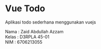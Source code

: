 # Vue Todo

Aplikasi todo sederhana menggunakan vuejs

Nama : Zaid Abdullah Azzam <br>
Kelas : D3RPLA 45-01 <br>
NIM : 6706213055 <br>

